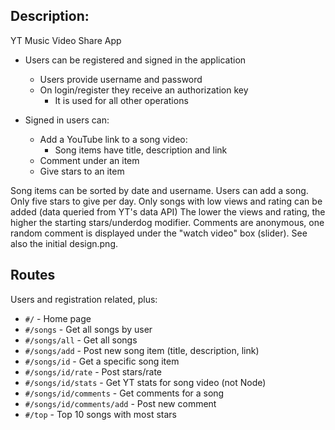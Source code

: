 ##  Description:

YT Music Video Share App

* Users can be registered and signed in the application
  * Users provide username and password
  * On login/register they receive an authorization key
    * It is used for all other operations

* Signed in users can:
  * Add a YouTube link to a song video:
    * Song items have title, description and link
  * Comment under an item
  * Give stars to an item

Song items can be sorted by date and username. Users can
add a song. Only five stars to give per day. Only songs with low
views and rating can be added (data queried from YT's data API)
The lower the views and rating, the higher the starting stars/underdog modifier. Comments are anonymous, one random comment is displayed
under the "watch video" box (slider). See also the initial design.png.

## Routes

Users and registration related, plus:

* `#/` - Home page
* `#/songs` - Get all songs by user
* `#/songs/all` - Get all songs
* `#/songs/add` - Post new song item (title, description, link)
* `#/songs/id` - Get a specific song item
* `#/songs/id/rate` - Post stars/rate
* `#/songs/id/stats` - Get YT stats for song video (not Node)
* `#/songs/id/comments` - Get comments for a song
* `#/songs/id/comments/add` - Post new comment
* `#/top` - Top 10 songs with most stars